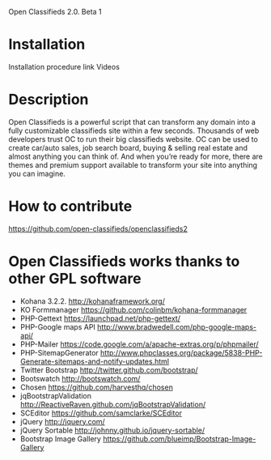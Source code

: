 Open Classifieds 2.0. Beta 1
# Installation
Installation procedure link 
Videos

# Description
Open Classifieds is a powerful script that can transform any domain into a fully customizable classifieds site within a few seconds. Thousands of web developers trust OC to run their big classifieds website. OC can be used to create car/auto sales, job search board, buying & selling real estate and almost anything you can think of. And when you’re ready for more, there are themes and premium support available to transform your site into anything you can imagine.


# How to contribute
https://github.com/open-classifieds/openclassifieds2

# Open Classifieds works thanks to other GPL software

* Kohana 3.2.2. http://kohanaframework.org/
* KO Formmanager https://github.com/colinbm/kohana-formmanager
* PHP-Gettext https://launchpad.net/php-gettext/
* PHP-Google maps API http://www.bradwedell.com/php-google-maps-api/
* PHP-Mailer https://code.google.com/a/apache-extras.org/p/phpmailer/
* PHP-SitemapGenerator http://www.phpclasses.org/package/5838-PHP-Generate-sitemaps-and-notify-updates.html
* Twitter Bootstrap http://twitter.github.com/bootstrap/
* Bootswatch http://bootswatch.com/
* Chosen https://github.com/harvesthq/chosen
* jqBootstrapValidation http://ReactiveRaven.github.com/jqBootstrapValidation/
* SCEditor https://github.com/samclarke/SCEditor
* jQuery http://jquery.com/
* jQuery Sortable http://johnny.github.io/jquery-sortable/
* Bootstrap Image Gallery https://github.com/blueimp/Bootstrap-Image-Gallery